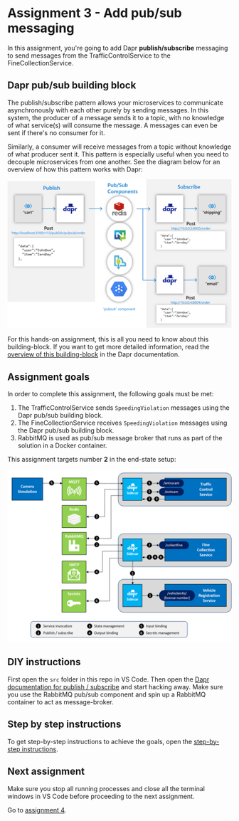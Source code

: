 # Assignment 3 - Add pub/sub messaging

In this assignment, you're going to add Dapr **publish/subscribe** messaging to send messages from the TrafficControlService to the FineCollectionService.

## Dapr pub/sub building block

The publish/subscribe pattern allows your microservices to communicate asynchronously with each other purely by sending messages. In this system, the producer of a message sends it to a topic, with no knowledge of what service(s) will consume the message. A messages can even be sent if there's no consumer for it.

Similarly, a consumer will receive messages from a topic without knowledge of what producer sent it. This pattern is especially useful when you need to decouple microservices from one another. See the diagram below for an overview of how this pattern works with Dapr:

![](img/pub-sub.png)

For this hands-on assignment, this is all you need to know about this building-block. If you want to get more detailed information, read the [overview of this building-block](https://docs.dapr.io/developing-applications/building-blocks/pubsub/pubsub-overview/) in the Dapr documentation.

## Assignment goals

In order to complete this assignment, the following goals must be met:

1. The TrafficControlService sends `SpeedingViolation` messages using the Dapr pub/sub building block.
2. The FineCollectionService receives `SpeedingViolation` messages using the Dapr pub/sub building block.
3. RabbitMQ is used as pub/sub message broker that runs as part of the solution in a Docker container.

This assignment targets number **2** in the end-state setup:

<img src="../img/dapr-setup.png" style="zoom: 67%;" />

## DIY instructions

First open the `src` folder in this repo in VS Code. Then open the [Dapr documentation for publish / subscribe](https://github.com/dapr/docs) and start hacking away. Make sure you use the RabbitMQ pub/sub component and spin up a RabbitMQ container to act as message-broker.

## Step by step instructions

To get step-by-step instructions to achieve the goals, open the [step-by-step instructions](step-by-step.md).

## Next assignment

Make sure you stop all running processes and close all the terminal windows in VS Code before proceeding to the next assignment.

Go to [assignment 4](../Assignment04/README.md).
